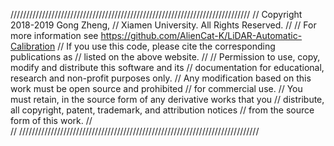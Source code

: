 ////////////////////////////////////////////////////////////////////////////
//  Copyright 2018-2019 Gong Zheng, 
//  Xiamen University. All Rights Reserved.
//
//  For more information see <https://github.com/AlienCat-K/LiDAR-Automatic-Calibration>
//  If you use this code, please cite the corresponding publications as 
//  listed on the above website.
//
//  Permission to use, copy, modify and distribute this software and its
//  documentation for educational, research and non-profit purposes only.
//  Any modification based on this work must be open source and prohibited
//  for commercial use.
//  You must retain, in the source form of any derivative works that you 
//  distribute, all copyright, patent, trademark, and attribution notices 
//  from the source form of this work.
//   
//
////////////////////////////////////////////////////////////////////////////
